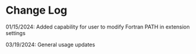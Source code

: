 # Change Log

01/15/2024: Added capability for user to modify Fortran PATH in extension settings

03/19/2024: General usage updates
